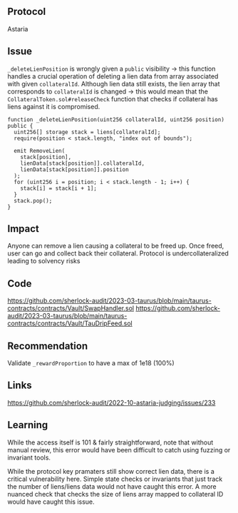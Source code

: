 ## Protocol

Astaria

## Issue

`_deleteLienPosition` is wrongly given a `public` visibility -> this function handles a crucial operation of deleting a lien data from array associated with given `collateralId`. Although lien data still exists, the lien array that corresponds to `collateralId` is changed -> this would mean that the `CollateralToken.sol#releaseCheck` function that checks if collateral has liens against it is compromised.

```
function _deleteLienPosition(uint256 collateralId, uint256 position) public {
  uint256[] storage stack = liens[collateralId];
  require(position < stack.length, "index out of bounds");

  emit RemoveLien(
    stack[position],
    lienData[stack[position]].collateralId,
    lienData[stack[position]].position
  );
  for (uint256 i = position; i < stack.length - 1; i++) {
    stack[i] = stack[i + 1];
  }
  stack.pop();
}
```

## Impact

Anyone can remove a lien causing a collateral to be freed up. Once freed, user can go and collect back their collateral. Protocol is undercollateralized leading to solvency risks

## Code

https://github.com/sherlock-audit/2023-03-taurus/blob/main/taurus-contracts/contracts/Vault/SwapHandler.sol
https://github.com/sherlock-audit/2023-03-taurus/blob/main/taurus-contracts/contracts/Vault/TauDripFeed.sol

## Recommendation

Validate `_rewardProportion` to have a max of 1e18 (100%)

## Links

https://github.com/sherlock-audit/2022-10-astaria-judging/issues/233

## Learning

While the access itself is 101 & fairly straightforward, note that without manual review, this error would have been difficult to catch using fuzzing or invariant tools.

While the protocol key pramaters still show correct lien data, there is a critical vulnerability here. Simple state checks or invariants that just track the number of liens/liens data would not have caught this error. A more nuanced check that checks the size of liens array mapped to collateral ID would have caught this issue.
